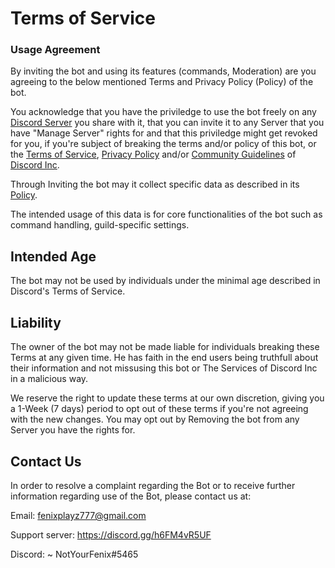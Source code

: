 # Terms of Service
### Usage Agreement
By inviting the bot and using its features (commands, Moderation) are you agreeing to the below mentioned Terms and Privacy Policy (Policy) of the bot.

You acknowledge that you have the priviledge to use the bot freely on any [Discord Server](https://discord.gg/nrop) you share with it, that you can invite it to any Server that you have "Manage Server" rights for and that this priviledge might get revoked for you, if you're subject of breaking the terms and/or policy of this bot, or the [Terms of Service](https://discord.com/terms), [Privacy Policy](https://discord.com/privacy) and/or [Community Guidelines](https://discord.com/guidelines) of [Discord Inc](https://discord.com/).

Through Inviting the bot may it collect specific data as described in its [Policy](https://github.com/NotYourFenix/Terminal-Privacy-Policy/tree/main).

The intended usage of this data is for core functionalities of the bot such as command handling, guild-specific settings.

## Intended Age
The bot may not be used by individuals under the minimal age described in Discord's Terms of Service.

## Liability
The owner of the bot may not be made liable for individuals breaking these Terms at any given time.
He has faith in the end users being truthfull about their information and not missusing this bot or The Services of Discord Inc in a malicious way.

We reserve the right to update these terms at our own discretion, giving you a 1-Week (7 days) period to opt out of these terms if you're not agreeing with the new changes.
You may opt out by Removing the bot from any Server you have the rights for.

## Contact Us
In order to resolve a complaint regarding the Bot or to receive further information regarding use of the Bot, please contact us at:

Email: fenixplayz777@gmail.com

Support server: https://discord.gg/h6FM4vR5UF

Discord: ~ NotYourFenix#5465
